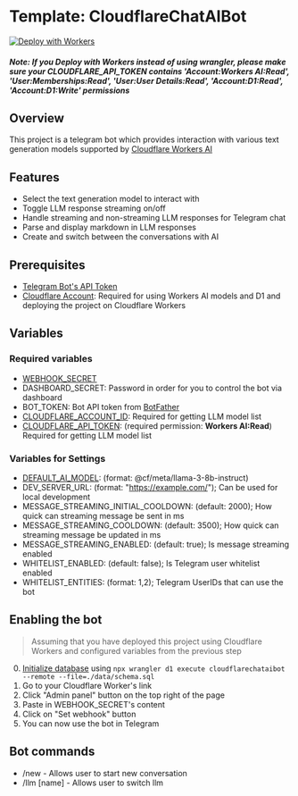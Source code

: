 # Template: CloudflareChatAIBot

[![Deploy with Workers](https://deploy.workers.cloudflare.com/button)](https://deploy.workers.cloudflare.com/?url=https://github.com/Georglider/CloudflareChatAIBot)
##### Note: If you Deploy with Workers instead of using wrangler, please make sure your CLOUDFLARE_API_TOKEN contains 'Account:Workers AI:Read', 'User:Memberships:Read', 'User:User Details:Read', 'Account:D1:Read', 'Account:D1:Write'  permissions

## Overview

This project is a telegram bot which provides interaction with various text generation models supported by [Cloudflare Workers AI](https://ai.cloudflare.com)

## Features

* Select the text generation model to interact with
* Toggle LLM response streaming on/off
* Handle streaming and non-streaming LLM responses for Telegram chat
* Parse and display markdown in LLM responses
* Create and switch between the conversations with AI

## Prerequisites

* [Telegram Bot's API Token](https://t.me/botfather)
* [Cloudflare Account](https://cloudflare.com): Required for using Workers AI models and D1 and deploying the project on Cloudflare Workers

## Variables

### Required variables
* [WEBHOOK_SECRET](https://core.telegram.org/bots/api#:~:text=all%20pending%20updates-,secret_token,-String)
* DASHBOARD_SECRET: Password in order for you to control the bot via dashboard
* BOT_TOKEN: Bot API token from [BotFather](https://t.me/botfather)
* [CLOUDFLARE_ACCOUNT_ID](https://developers.cloudflare.com/fundamentals/setup/find-account-and-zone-ids/#find-account-id-workers-and-pages): Required for getting LLM model list
* [CLOUDFLARE_API_TOKEN](https://developers.cloudflare.com/cloudflare-one/api-terraform/scoped-api-tokens/#creating-a-scoped-api-token): (required permission: **Workers AI:Read**) Required for getting LLM model list

### Variables for Settings
* [DEFAULT_AI_MODEL](https://developers.cloudflare.com/workers-ai/models/#text-generation): (format: @cf/meta/llama-3-8b-instruct)
* DEV_SERVER_URL: (format: "https://example.com/"); Can be used for local development
* MESSAGE_STREAMING_INITIAL_COOLDOWN: (default: 2000); How quick can streaming message be sent in ms
* MESSAGE_STREAMING_COOLDOWN: (default: 3500); How quick can streaming message be updated in ms
* MESSAGE_STREAMING_ENABLED: (default: true); Is message streaming enabled
* WHITELIST_ENABLED: (default: false); Is Telegram user whitelist enabled
* WHITELIST_ENTITIES: (format: 1,2); Telegram UserIDs that can use the bot

## Enabling the bot
> Assuming that you have deployed this project using Cloudflare Workers and configured variables from the previous step
0. [Initialize database](https://developers.cloudflare.com/d1/build-with-d1/import-export-data/#import-an-existing-database) using `npx wrangler d1 execute cloudflarechataibot --remote --file=./data/schema.sql`
1. Go to your Cloudflare Worker's link
2. Click "Admin panel" button on the top right of the page
3. Paste in WEBHOOK_SECRET's content
4. Click on "Set webhook" button
5. You can now use the bot in Telegram

## Bot commands
* /new - Allows user to start new conversation
* /llm [name] - Allows user to switch llm
